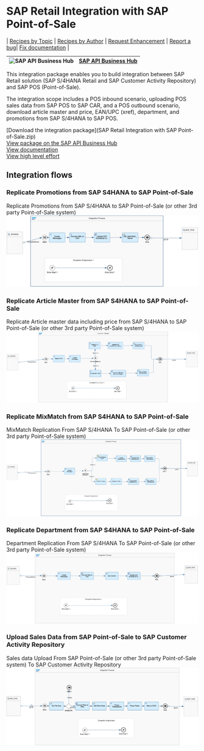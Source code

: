 # SAP Retail Integration with SAP Point-of-Sale

\| [Recipes by Topic](../../readme.md ) \| [Recipes by Author](../../author.md ) \| [Request Enhancement](https://github.com/SAP-samples/cloud-integration-flow/issues/new?assignees=&labels=Recipe%20Fix,enhancement&template=recipe-request.md&title=Improve%20SAP%20Retail%20Integration%20with%20SAP%20Point-of-Sale) \| [Report a bug](https://github.com/SAP-samples/cloud-integration-flow/issues/new?assignees=&labels=Recipe%20Fix,bug&template=bug_report.md&title=Issue%20with%20SAP%20Retail%20Integration%20with%20SAP%20Point-of-Sale)\| [Fix documentation](https://github.com/SAP-samples/cloud-integration-flow/issues/new?assignees=&labels=Recipe%20Fix,documentation&template=bug_report.md&title=Docu%20fix%20SAP%20Retail%20Integration%20with%20SAP%20Point-of-Sale) \|

 ![SAP API Business Hub](https://github.com/SAPAPIBusinessHub.png?size=50 ) | [SAP API Business Hub](https://api.sap.com/allcommunity) |
 ----|----|

<p>This integration package enables you to build integration between SAP Retail solution (SAP S/4HANA Retail and SAP Customer Activity Repository) and SAP POS (Point-of-Sale).</p>
<p>The integration scope includes a POS inbound scenario, uploading POS sales data from SAP POS to SAP CAR, and a POS outbound scenario, download article master and price, EAN/UPC (xref), department, and promotions from SAP S/4HANA to SAP POS.</p>

[Download the integration package](SAP Retail Integration with SAP Point-of-Sale.zip)\
[View package on the SAP API Business Hub](https://api.sap.com/package/SAPRetailIntegrationwithSAPPOS)\
[View documentation](SAPRetailIntegrationwithSAPPOS.pdf)\
[View high level effort](effort.md)

 ## Integration flows
### Replicate Promotions from SAP S4HANA to SAP Point-of-Sale
Replicate Promotions from SAP S/4HANA to SAP Point-of-Sale (or other 3rd party Point-of-Sale system) \
 ![input-image](Replicate_Promotions_from_S4HANA_to_POS.jpg)
### Replicate Article Master from SAP S4HANA to SAP Point-of-Sale
 Replicate Article master data including price from SAP S/4HANA to SAP Point-of-Sale (or other 3rd party Point-of-Sale system) \
 ![input-image](Replicate_ArticleMaster_from_S4HANA_to_POS.png)
### Replicate MixMatch from SAP S4HANA to SAP Point-of-Sale
MixMatch Replication From SAP S/4HANA To SAP Point-of-Sale (or other 3rd party Point-of-Sale system) \
 ![input-image](Replicate_MixMatch_from_S4HANA_to_POS.jpg)
### Replicate Department from SAP S4HANA to SAP Point-of-Sale
 Department Replication From SAP S/4HANA To SAP Point-of-Sale (or other 3rd party Point-of-Sale system) \
 ![input-image](Replicate_Department_from_S4HANA_to_POS.png)
### Upload Sales Data from SAP Point-of-Sale to SAP Customer Activity Repository
Sales data Upload From SAP Point-of-Sale (or other 3rd party Point-of-Sale system) To SAP Customer Activity Repository \
 ![input-image](Upload_SalesData_from_POS_to_SAPCAR.jpg)
